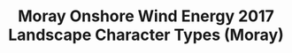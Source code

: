 ---
schema: default
title: Moray Onshore Wind Energy 2017 Landscape Character Types (Moray)
organization: Moray Council
notes: Moray Onshore Wind Energy 2017 Landscape Character Types (Moray)
resources:

  - name: Moray Onshore Wind Energy 2017 Landscape Character Types (Moray) FEATURE LAYER
  - url: 
  - format: FEATURE LAYER

license: 
category:

  - Planning

  - Open Data


  - 

maintainer: Tim Wisniewski
maintainer_email: tim@timwis.com
---